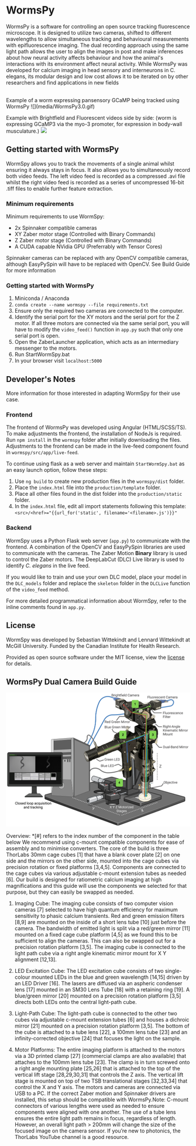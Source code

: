 # WormsPy

WormsPy is a software for controlling an open source tracking fluorescence microscope. It is designed to utilize two cameras, shifted to different wavelengths to allow simultaneous tracking and behavioural measurements with epifluorescence imaging. The dual recording approach using the same light path allows the user to align the images in post and make inferences about how neural activity affects behaviour and how the animal's interactions with its environment affect neural activity. While WormsPy was developed for calcium imaging in head sensory and interneurons in C. elegans, its modular design and low cost allows it to be iterated on by other researchers and find applications in new fields

<br/>
Example of a worm expressing pansensory GCaMP being tracked using WormsPy
![](media/WormsPy3.0.gif)

Example with Brightfield and Fluorescent videos side by side: (worm is expressing GCaMP3 via the myo-3 promoter, for expression in body-wall musculature.)
![](media/Demo2.gif)

## Getting started with WormsPy

WormSpy allows you to track the movements of a single animal whilst ensuring it always stays in focus. It also allows you to simultaneously record both video feeds. The left video feed is recorded as a compressed .avi file whilst the right video feed is recorded as a series of uncompressed 16-bit .tiff files to enable further feature extraction.

### Minimum requirements
Minimum requirements to use WormSpy:
- 2x Spinnaker compatible cameras
- XY Zaber motor stage (Controlled with Binary Commands) 
- Z Zaber motor stage (Controlled with Binary Commands)
- A CUDA capable NVidia GPU (Preferrably with Tensor Cores)

Spinnaker cameras can be replaced with any OpenCV compatible cameras, although EasyPySpin will have to be replaced with OpenCV.
See Build Guide for more information

### Getting started with WormsPy
1. Miniconda / Anaconda 
2. `conda create --name wormspy --file requirements.txt`
3. Ensure only the required two cameras are connected to the computer.
4. Identify the serial port for the XY motors and the serial port for the Z motor. 
If all three motors are connected via the same serial port, you will have to modify the `video_feed()` function in `app.py` such that only one serial port is open. 
5. Open the ZaberLauncher application, which acts as an intermediary messenger to the motors.
6. Run StartWormSpy.bat
7. In your browser visit `localhost:5000`

## Developer's Notes
More information for those interested in adapting WormSpy for their use case.

### Frontend 
The frontend of WormsPy was developed using Angular (HTML/SCSS/TS). To make adjustments the frontend, the installation of NodeJs is required. Run `npm install` in the `wormspy` folder after initially downloading the files. Adjustments to the frontend can be made in the live-feed component found in `wormspy/src/app/live-feed`. 

To continue using flask as a web server and maintain `StartWormSpy.bat` as an easy launch option, follow these steps:
1. Use `ng build` to create new production files in the `wormspy/dist` folder. 
2. Place the `index.html` file into the `production/template` folder. 
3. Place all other files found in the dist folder into the `production/static` folder. 
4. In the `index.html` file, edit all import statements following this template: `<src>/<href>="{{url_for('static', filename='<filename>.js')}}"`

### Backend
WormSpy uses a Python Flask web server (`app.py`) to communicate with the frontend. A combination of the OpenCV and EasyPySpin libraries are used to communicate with the cameras. The Zaber Motion **Binary** library is used to control the Zaber motors. The DeepLabCut (DLC) Live library is used to identify _C. elegans_ in the live feed. 

If you would like to train and use your own DLC model, place your model in the `DLC_models` folder and replace the `skeleton` folder in the `DLCLive` function of the `video_feed` method.

For more detailed programmatical information about WormSpy, refer to the inline comments found in `app.py`.  

## License

WormSpy was developed by Sebastian Wittekindt and Lennard Wittekindt at McGill University. Funded by the Canadian Institute for Health Research.

Provided as open source software under the MIT license, view the [license](LICENSE.TXT) for details.

## WormsPy Dual Camera Build Guide

![](media/Buildguide_image.png)

Overview: *[#] refers to the index number of the component in the table below
We recommend using c-mount compatible components for ease of assembly and to minimise 
converters. The core of the build is three ThorLabs 30mm cage cubes [1] that have a blank cover 
plate [2] on one side and the mirrors on the other side, mounted into the cage cubes via precision 
rotation or fixed platforms [3,4,5]. Components are connected to the cage cubes via various 
adjustable c-mount extension tubes as needed [6]. Our build is designed for ratiometric calcium 
imaging at high magnifications and this guide will use the components we selected for that 
purpose, but they can easily be swapped as needed.

1. Imaging Cube:
The imaging cube consists of two computer vision cameras [7] selected to have high quantum efficiency for maximum sensitivity to phasic calcium transients. Red and green emission filters [8,9] are mounted on the inside of a short lens tube [10] just before the camera. The bandwidth of emitted light is split via a red/green mirror [11] mounted on a fixed cage cube platform [4,5] as we found this to be sufficient to align the cameras. This can also be swapped out for a precision rotation platform [3,5]. The imaging cube is connected to the light path cube via a right angle kinematic mirror mount for X Y alignment [12,13].

2. LED Excitation Cube:
The LED excitation cube consists of two single-colour mounted LEDs in the blue and green wavelength [14,15] driven by an LED Driver [16]. The lasers are diffused via an aspheric condenser lens [17] mounted in an SM30 Lens Tube [18] with a retaining ring [19]. A blue/green mirror [20] mounted on a precision rotation platform [3,5] directs both LEDs onto the 
central light-path cube.

3. Light-Path Cube:
The light-path cube is connected to the other two cubes via adjustable c-mount extension tubes [6] and houses a dichroic mirror [21] mounted on a precision rotation platform [3,5]. The bottom of the cube is attached to a tube lens [22], a 100mm lens tube [23] and an infinity-corrected objective [24] that focuses the light on the sample.

4. Motor Platforms:
The entire imaging platform is attached to the motors via a 3D printed clamp [27] (commercial clamps are also available) that attaches to the 100mm lens tube [23]. The clamp is in turn screwed onto a right angle mounting plate [25,26] that is attached to the top of the vertical lift stage [28,29,30,31] that controls the Z axis. The vertical lift stage is mounted on top of two TSB translational stages [32,33,34] that control the X and Y axis. The motors and cameras are connected via USB to a PC. If the correct Zaber motion and Spinnaker drivers are installed, this setup should be compatible with WormsPy.Note: C-mount connectors of various lengths were used as needed to ensure components were aligned with one another. The use of a tube lens ensures the entire light path remains in focus, regardless of length. However, an overall light path > 200mm will change the size of the focused image on the camera sensor. If you’re new to photonics, the ThorLabs YouTube channel is a good resource.